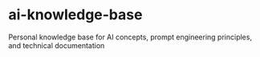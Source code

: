 # ai-knowledge-base
Personal knowledge base for AI concepts, prompt engineering principles, and technical documentation
